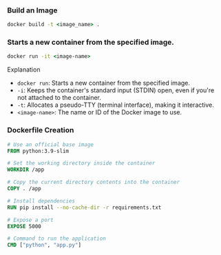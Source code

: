 ### Build an Image

```cmd
docker build -t <image_name> .
```

### Starts a new container from the specified image.

```cmd
docker run -it <image-name>
```

Explanation

- `docker run`: Starts a new container from the specified image.
- `-i`: Keeps the container's standard input (STDIN) open, even if you're not attached to the container.
- `-t`: Allocates a pseudo-TTY (terminal interface), making it interactive.
- `<image-name>`: The name or ID of the Docker image to use.

### Dockerfile Creation

```dockerfile
# Use an official base image
FROM python:3.9-slim

# Set the working directory inside the container
WORKDIR /app

# Copy the current directory contents into the container
COPY . /app

# Install dependencies
RUN pip install --no-cache-dir -r requirements.txt

# Expose a port
EXPOSE 5000

# Command to run the application
CMD ["python", "app.py"]
```

